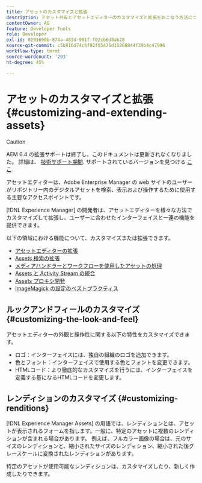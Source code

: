 ```yaml
---
title: アセットのカスタマイズと拡張
description: アセット共有とアセットエディターのカスタマイズと拡張をおこなう方法について説明します。これにより、ユーザーに合わせたインターフェイスと一連の機能が提供されます。
contentOwner: AG
feature: Developer Tools
role: Developer
exl-id: 0291690b-874a-483d-901f-f02cb6d8ab28
source-git-commit: c5b816d74c6f02f85476d16868844f39b4c47996
workflow-type: tm+mt
source-wordcount: '293'
ht-degree: 45%

---
```


# アセットのカスタマイズと拡張 {#customizing-and-extending-assets}

>[!CAUTION]
>
>AEM 6.4 の拡張サポートは終了し、このドキュメントは更新されなくなりました。 詳細は、 [技術サポート期間](https://helpx.adobe.com/jp/support/programs/eol-matrix.html). サポートされているバージョンを見つける [ここ](https://experienceleague.adobe.com/docs/?lang=ja).

アセットエディターは、Adobe Enterprise Manager の web サイトのユーザーがリポジトリー内のデジタルアセットを検索、表示および操作するために使用する主要なアクセスポイントです。

[!DNL Experience Manager] の開発者は、アセットエディターを様々な方法でカスタマイズして拡張し、ユーザーに合わせたインターフェイスと一連の機能を提供できます。

以下の領域における機能について、カスタマイズまたは拡張できます。

* [アセットエディターの拡張](asseteditorx.md)
* [Assets 検索の拡張](searchx.md)
* [メディアハンドラーとワークフローを使用したアセットの処理](media-handlers.md)
* [Assets と Activity Stream の統合](extending-activity-stream.md)
* [Assets プロキシ開発](proxy.md)
* [ImageMagick の設定のベストプラクティス](best-practices-for-imagemagick.md)

## ルックアンドフィールのカスタマイズ {#customizing-the-look-and-feel}

アセットエディターの外観と操作性に関する以下の特性をカスタマイズできます。

* ロゴ：インターフェイスには、独自の組織のロゴを追加できます。
* 色とフォント：インターフェイスで使用する色とフォントを変更できます。
* HTMLコード：より徹底的なカスタマイズを行うには、インターフェイスを定義する基になるHTMLコードを変更します。

## レンディションのカスタマイズ {#customizing-renditions}

[!DNL Experience Manager Assets] の用語では、レンディションとは、アセットが表示されるフォームを指します。一般に、特定のアセットに複数のレンディションが含まれる場合があります。 例えば、フルカラー画像の場合は、元のサイズのレンディションと、縮小されたサイズのレンディション、縮小された後グレースケールに変換されたレンディションがあります。

特定のアセットが使用可能なレンディションは、カスタマイズしたり、新しく作成したりできます。
